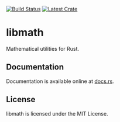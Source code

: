 [![Build Status](https://travis-ci.org/scoobadog/libmath-rs.svg?branch=master)](https://travis-ci.org/scoobadog/libmath-rs)
[![Latest Crate](https://img.shields.io/crates/v/libmath.svg)](https://crates.io/crates/libmath)

# libmath

Mathematical utilities for Rust.

## Documentation

Documentation is available online at [docs.rs](https://docs.rs/libmath/).

## License

libmath is licensed under the MIT License.
